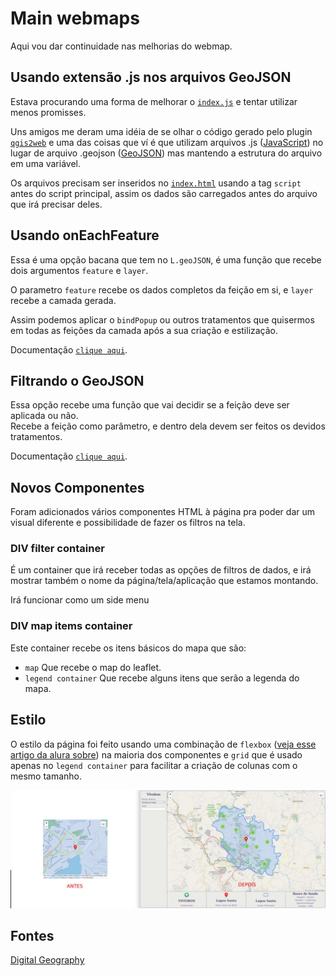 # Main webmaps

Aqui vou dar continuidade nas melhorias do webmap.

## Usando extensão .js nos arquivos GeoJSON

Estava procurando uma forma de melhorar o [`index.js`](./index.js) e tentar utilizar menos promisses.

Uns amigos me deram uma idéia de se olhar o código gerado pelo plugin [`qgis2web`](https://github.com/tomchadwin/qgis2web) e uma das coisas que ví é que utilizam arquivos .js ([JavaScript](https://www.javascript.com)) no lugar de arquivo .geojson ([GeoJSON](https://geojson.org)) mas mantendo a estrutura do arquivo em uma variável.

Os arquivos precisam ser inseridos no [`index.html`](./index.html) usando a tag `script` antes do script principal, assim os dados são carregados antes do arquivo que irá precisar deles.

## Usando onEachFeature

Essa é uma opção bacana que tem no `L.geoJSON`, é uma função que recebe dois argumentos `feature` e `layer`.

O parametro `feature` recebe os dados completos da feição em si, e `layer` recebe a camada gerada.

Assim podemos aplicar o `bindPopup` ou outros tratamentos que quisermos em todas as feições da camada após a sua criação e estilização.

Documentação [`clique aqui`](https://leafletjs.com/reference.html#geojson-oneachfeature).

## Filtrando o GeoJSON

Essa opção recebe uma função que vai decidir se a feição deve ser aplicada ou não.  
Recebe a feição como parâmetro, e dentro dela devem ser feitos os devidos tratamentos.

Documentação [`clique aqui`](https://leafletjs.com/reference.html#geojson-filter).

## Novos Componentes

Foram adicionados vários componentes HTML à página pra poder dar um visual diferente e possibilidade de fazer os filtros na tela.

### DIV filter container

É um container que irá receber todas as opções de filtros de dados, e irá mostrar também o nome da página/tela/aplicação que estamos montando.

Irá funcionar como um side menu

### DIV map items container

Este container recebe os itens básicos do mapa que são:

- `map` Que recebe o map do leaflet.
- `legend container` Que recebe alguns itens que serão a legenda do mapa.

## Estilo

O estilo da página foi feito usando uma combinação de `flexbox` ([veja esse artigo da alura sobre](https://www.alura.com.br/artigos/css-guia-do-flexbox?gclid=CjwKCAjwsfuYBhAZEiwA5a6CDJVEuQ0ohOQ1kMDKVKymp2ZDQHbyyw-KEddMDcpFsjd8Sov3luRIahoCda4QAvD_BwE)) na maioria dos componentes e `grid` que é usado apenas no `legend container` para facilitar a criação de colunas com o mesmo tamanho.

![Antes e depois](../images/Antes_e_depois.jpg)

## Fontes

[Digital Geography](https://digital-geography.com/filter-leaflet-maps-slider/)
